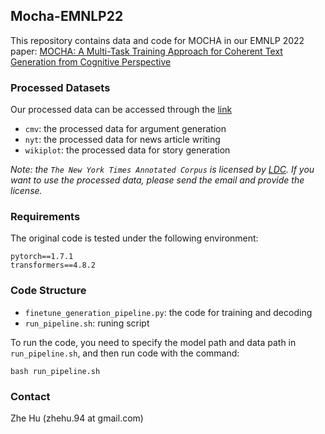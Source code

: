 ## Mocha-EMNLP22

This repository contains data and code for MOCHA in our EMNLP 2022 paper: [MOCHA: A Multi-Task Training Approach for Coherent Text Generation
from Cognitive Perspective](https://arxiv.org/pdf/2210.14650v1.pdf)


### Processed Datasets
Our processed data can be accessed through the [link](https://drive.google.com/drive/folders/1i8JUkhwWwn0oj7h4vOGJxwKoN1RCQea9?usp=sharing)
- `cmv`: the processed data for argument generation
- `nyt`: the processed data for news article writing
- `wikiplot`: the processed data for story generation

*Note: the `The New York Times Annotated Corpus` is licensed by [LDC](https://catalog.ldc.upenn.edu/LDC2008T19). If you want to use the processed data, please send the email and provide the  license.*

### Requirements

The original code is tested under the following environment:

```
pytorch==1.7.1
transformers==4.8.2
```

### Code Structure
- `finetune_generation_pipeline.py`: the code for training and decoding
- `run_pipeline.sh`: runing script

To run the code, you need to specify the model path and data path in `run_pipeline.sh`, and then run code with the command:
```
bash run_pipeline.sh
```


### Contact

Zhe Hu (zhehu.94 at gmail.com)
